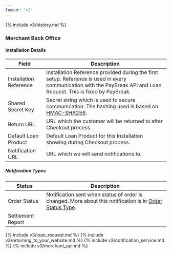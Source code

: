 ```yaml
---
layout: "v3"
---
```


{% include v3/history.md %}

### Merchant Back Office

#### Installation Details

Field | Description
--- | ---
Installation Reference | Installation Reference provided during the first setup. Reference is used in every communication with the PayBreak API and Loan Request. This is fixed by PayBreak.
Shared Secret Key | Secret string which is used to secure communication. The hashing used is based on [HMAC-SHA256](http://en.wikipedia.org/wiki/Hash-based_message_authentication_code).
Return URL | URL which the customer will be returned to after Checkout process.
Default Loan Product | Default Loan Product for this Installation showing during Checkout process.
Notification URL | URL which we will send notifications to.

##### Notification Types

Status | Description
--- | ---
Order Status | Notification sent when status of order is changed. More about this notification is in [Order Status Type](#order-status-type).
Settlement Report |

{% include v3/loan_request.md %}
{% include v3/returning_to_your_website.md %}
{% include v3/notification_service.md %}
{% include v3/merchant_api.md %}
